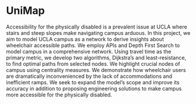 # UniMap
Accessibility for the physically disabled is a prevalent issue at UCLA where stairs and steep slopes make navigating campus arduous. In this
project, we aim to model UCLA campus as a network to derive insights about  wheelchair accessible paths. We employ APIs and Depth First Search 
to model campus in a comprehensive network. Using travel time as the primary metric, we develop two algorithms, Dijkstra’s and least-resistance,
to find optimal paths from selected nodes. We highlight crucial nodes of campus using centrality measures. We demonstrate how wheelchair users
are dramatically inconvenienced by the lack of accommodations and inefficient ramps. We seek to expand the model’s scope and improve its accuracy
in addition to proposing engineering solutions to make campus more accessible for the physically disabled.
